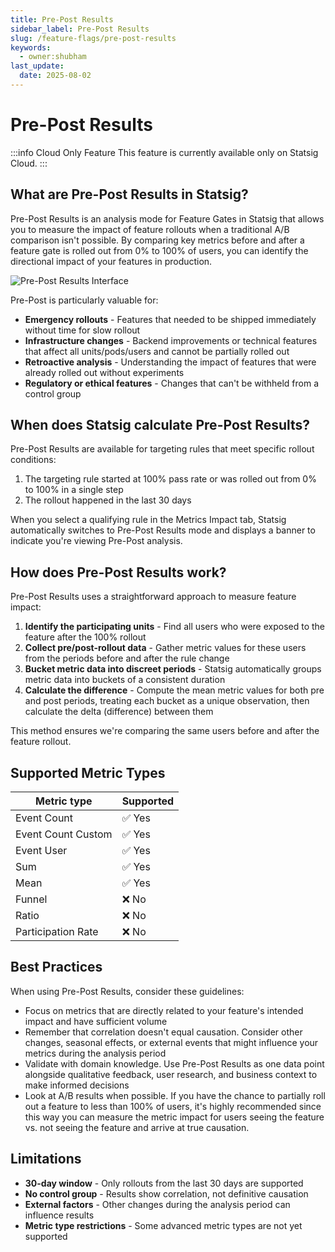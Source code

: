 ```yaml
---
title: Pre-Post Results
sidebar_label: Pre-Post Results
slug: /feature-flags/pre-post-results
keywords:
  - owner:shubham
last_update:
  date: 2025-08-02
---
```


# Pre-Post Results

:::info Cloud Only Feature
This feature is currently available only on Statsig Cloud.
:::

## What are Pre-Post Results in Statsig?

Pre-Post Results is an analysis mode for Feature Gates in Statsig that allows you to measure the impact of feature rollouts when a traditional A/B comparison isn't possible. By comparing key metrics before and after a feature gate is rolled out from 0% to 100% of users, you can identify the directional impact of your features in production.

![Pre-Post Results Interface](/img/pre-post-results.png)

Pre-Post is particularly valuable for:

- **Emergency rollouts** - Features that needed to be shipped immediately without time for slow rollout
- **Infrastructure changes** - Backend improvements or technical features that affect all units/pods/users and cannot be partially rolled out
- **Retroactive analysis** - Understanding the impact of features that were already rolled out without experiments
- **Regulatory or ethical features** - Changes that can't be withheld from a control group

## When does Statsig calculate Pre-Post Results?

Pre-Post Results are available for targeting rules that meet specific rollout conditions:

1. The targeting rule started at 100% pass rate or was rolled out from 0% to 100% in a single step
2. The rollout happened in the last 30 days

When you select a qualifying rule in the Metrics Impact tab, Statsig automatically switches to Pre-Post Results mode and displays a banner to indicate you're viewing Pre-Post analysis.

## How does Pre-Post Results work?

Pre-Post Results uses a straightforward approach to measure feature impact:

1. **Identify the participating units** - Find all users who were exposed to the feature after the 100% rollout
2. **Collect pre/post-rollout data** - Gather metric values for these users from the periods before and after the rule change
3. **Bucket metric data into discreet periods** - Statsig automatically groups metric data into buckets of a consistent duration
4. **Calculate the difference** - Compute the mean metric values for both pre and post periods, treating each bucket as a unique observation, then calculate the delta (difference) between them

This method ensures we're comparing the same users before and after the feature rollout.

## Supported Metric Types

| Metric type | Supported |
|-------------|-----------|
| Event Count | ✅ Yes |
| Event Count Custom | ✅ Yes |
| Event User | ✅ Yes |
| Sum | ✅ Yes |
| Mean | ✅ Yes |
| Funnel | ❌ No |
| Ratio | ❌ No |
| Participation Rate | ❌ No |

## Best Practices

When using Pre-Post Results, consider these guidelines:

- Focus on metrics that are directly related to your feature's intended impact and have sufficient volume
- Remember that correlation doesn't equal causation. Consider other changes, seasonal effects, or external events that might influence your metrics during the analysis period
- Validate with domain knowledge. Use Pre-Post Results as one data point alongside qualitative feedback, user research, and business context to make informed decisions
- Look at A/B results when possible. If you have the chance to partially roll out a feature to less than 100% of users, it's highly recommended since this way you can measure the metric impact for users seeing the feature vs. not seeing the feature and arrive at true causation.

## Limitations

- **30-day window** - Only rollouts from the last 30 days are supported
- **No control group** - Results show correlation, not definitive causation
- **External factors** - Other changes during the analysis period can influence results
- **Metric type restrictions** - Some advanced metric types are not yet supported
